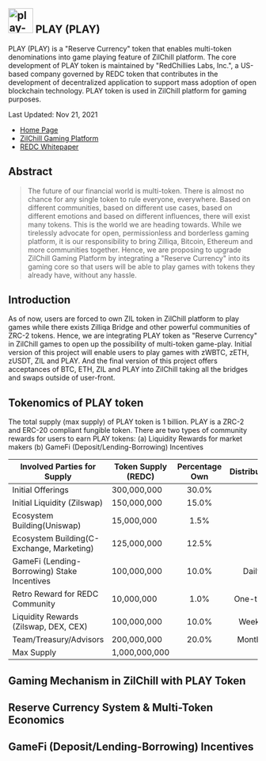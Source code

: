 ## <img src="https://i.ibb.co/QJqFCmL/PLAY-TOKEN-PNG.png" alt="play-token-logo" border="0"  width = "50 px" /> PLAY (PLAY)
PLAY (PLAY) is a "Reserve Currency" token that enables multi-token denominations into game playing feature of ZilChill platform. The core development of PLAY token is maintained by "RedChillies Labs, Inc.", a US-based company governed by REDC token that contributes in the development of decentralized application to support mass adoption of open blockchain technology. PLAY token is used in ZilChill platform for gaming purposes.

Last Updated: Nov 21, 2021   

- [Home Page](https://redchillies.org)
- [ZilChill Gaming Platform](https://zilchill.com) 
- [REDC Whitepaper](https://github.com/RedChillies-Core/RedChillies-IP/blob/main/REDC_Whitepaper.md)

## Abstract
> The future of our financial world is multi-token. There is almost no chance for any single token to rule everyone, everywhere. Based on different communities, based on different use cases, based on different emotions and based on different influences, there will exist many tokens. This is the world we are heading towards. While we tirelessly advocate for open, permissionless and borderless gaming platform, it is our responsibility to bring Zilliqa, Bitcoin, Ethereum and more communities together. Hence, we are proposing to upgrade ZilChill Gaming Platform by integrating a "Reserve Currency" into its gaming core so that users will be able to play games with tokens they already have, without any hassle.

## Introduction
As of now, users are forced to own ZIL token in ZilChill platform to play games while there exists Zilliqa Bridge and other powerful communities of ZRC-2 tokens. Hence, we are integrating PLAY token as "Reserve Currency" in ZilChill games to open up the possibility of multi-token game-play. Initial version of this project will enable users to play games with zWBTC, zETH, zUSDT, ZIL and PLAY. And the final version of this project offers acceptances of BTC, ETH, ZIL and PLAY into ZilChill taking all the bridges and swaps outside of user-front. 

## Tokenomics of PLAY token
The total supply (max supply) of PLAY token is 1 billion. PLAY is a ZRC-2 and ERC-20 compliant fungible token. There are two types of community rewards for users to earn PLAY tokens: (a) Liquidity Rewards for market makers (b) GameFi (Deposit/Lending-Borrowing) Incentives

| Involved Parties for Supply                 | Token Supply (REDC)       | Percentage Own |  Distribution  |
| ------------------------------------------- | ------------------------- | :-----------:  | :-----------:  |
| Initial Offerings                           |   300,000,000             |      30.0%     |                |
| Initial Liquidity (Zilswap)                 |   150,000,000             |      15.0%     |                |
| Ecosystem Building(Uniswap)                 |    15,000,000             |       1.5%     |                |
| Ecosystem Building(C-Exchange, Marketing)   |   125,000,000             |      12.5%     |                |
| GameFi (Lending-Borrowing) Stake Incentives |   100,000,000             |      10.0%     |     Daily      |
| Retro Reward for REDC Community             |    10,000,000             |       1.0%     |   One-time     |
| Liquidity Rewards (Zilswap, DEX, CEX)       |   100,000,000             |      10.0%     |     Weekly     |
| Team/Treasury/Advisors                      |   200,000,000             |      20.0%     |     Monthly    |
|                         Max Supply          | 1,000,000,000             |                |                |

## Gaming Mechanism in ZilChill with PLAY Token

## Reserve Currency System & Multi-Token Economics

## GameFi (Deposit/Lending-Borrowing) Incentives


